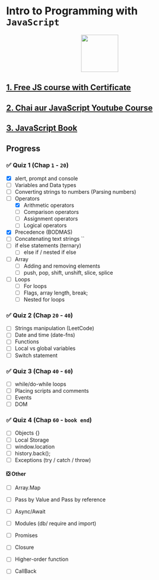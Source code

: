 # Intro to Programming with `JavaScript`

<p align="center">
<img width="100" height="100" src="https://skillicons.dev/icons?i=js" />
</p>

## [1. Free JS course with Certificate](https://www.freecodecamp.org/learn/javascript-algorithms-and-data-structures-v8)

## [2. Chai aur JavaScript Youtube Course](https://youtube.com/playlist?list=PLu71SKxNbfoBuX3f4EOACle2y-tRC5Q37)

## [3. JavaScript Book](<https://github.com/shehza-d/Learning-Resources/blob/main/04.JS-Books/JavaScript-book(A-smarter-way-to-learn-JS).pdf>)

## Progress

### ✅ Quiz 1 (Chap `1` - `20`)

- [x] alert, prompt and console
- [ ] Variables and Data types
- [ ] Converting strings to numbers (Parsing numbers)
- [ ] Operators
  - [x] Arithmetic operators
  - [ ] Comparison operators
  - [ ] Assignment operators
  - [ ] Logical operators
- [x] Precedence (BODMAS)
- [ ] Concatenating text strings ``
- [ ] if else statements (ternary)
  - [ ] else if / nested if else
- [ ] Array
  - [ ] Adding and removing elements
  - [ ] push, pop, shift, unshift, slice, splice
- [ ] Loops
  - [ ] For loops
  - [ ] Flags, array length, break;
  - [ ] Nested for loops

### ✅ Quiz 2 (Chap `20` - `40`)

- [ ] Strings manipulation (LeetCode)
- [ ] Date and time (date-fns)
- [ ] Functions
- [ ] Local vs global variables
- [ ] Switch statement

### ✅ Quiz 3 (Chap `40` - `60`)

- [ ] while/do-while loops
- [ ] Placing scripts and comments
- [ ] Events
- [ ] DOM

### ✅ Quiz 4 (Chap `60` - `book end`)

- [ ] Objects {}
- [ ] Local Storage
- [ ] window.location
- [ ] history.back();
- [ ] Exceptions (try / catch / throw)

#### ❎ Other

- [ ] Array.Map
- [ ] Pass by Value and Pass by reference
- [ ] Async/Await
- [ ] Modules (db/ require and import)
- [ ] Promises
- [ ] Closure
- [ ] Higher-order function
- [ ] CallBack

